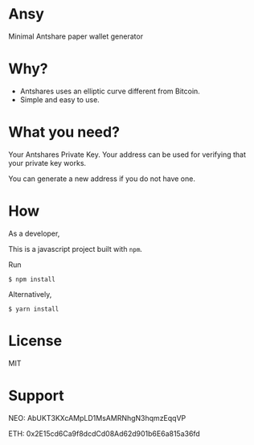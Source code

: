 # Ansy

Minimal Antshare paper wallet generator

# Why?

- Antshares uses an elliptic curve different from Bitcoin.
- Simple and easy to use.

# What you need?

Your Antshares Private Key. Your address can be used for verifying that your private key works.

You can generate a new address if you do not have one.

# How

As a developer,

This is a javascript project built with `npm`.

Run

```
$ npm install
```
Alternatively,

```
$ yarn install
```

# License

MIT

# Support

NEO: AbUKT3KXcAMpLD1MsAMRNhgN3hqmzEqqVP

ETH: 0x2E15cd6Ca9f8dcdCd08Ad62d901b6E6a815a36fd

